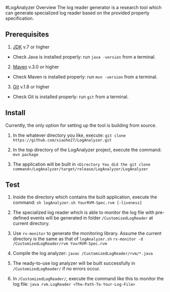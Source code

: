 #LogAnalyzer Overview
The log reader generator is a research tool which can generate specialized log reader 
based on the provided property specification.


## Prerequisites
1. [JDK](http://www.oracle.com/technetwork/java/javase/downloads/index.html)
v.7 or higher
 * Check Java is installed properly: run `java -version` from a
  terminal.

2. [Maven](http://maven.apache.org/download.cgi)
v.3.0 or higher
 * Check Maven is installed properly: run `mvn -version` from a terminal.

3. [Git](http://git-scm.com/book/en/Getting-Started-Installing-Git)
v.1.8 or higher
 * Check Git is installed properly: run `git` from a terminal.


## Install
Currently, the only option for setting up the tool is building from source.
1. In the whatever directory you like, execute:
```git clone https://github.com/xiaohe27/LogAnalyzer.git```
2. In the top directory of the LogAnalyzer project, execute the command:
 ```mvn package```

3. The application will be built in `<Directory You did the git clone command>/LogAnalyzer/target/release/LogAnalyzer/LogAnalyzer`


## Test
1. Inside the directory which contains the built application, execute the command: 
```sh logAnalyzer.sh YourRVM-Spec.rvm [-liveness]```

2. The specialized log reader which is able to monitor the log file with pre-defined events will be generated in folder
`/CustomizedLogReader` at current directory.

3. Use `rv-monitor` to generate the monitoring library. Assume the current directory is the same as that of `logAnalyzer.sh`
 ```rv-monitor -d /CustomizedLogReader/rvm YourRVM-Spec.rvm```

4. Compile the log analyzer:
 ```javac /CustomizedLogReader/rvm/*.java```

5. The ready-to-use log analyzer will be built successfully in `/CustomizedLogReader/` if no errors occur.

6. In `/CustomizedLogReader/`, execute the command like this to monitor the log file:
 ```java rvm.LogReader <The-Path-To-Your-Log-File>```
